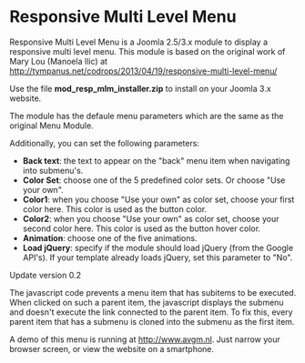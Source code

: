 Responsive Multi Level Menu
===========================

Responsive Multi Level Menu is a Joomla 2.5/3.x module to display a responsive multi level menu.
This module is based on the original work of Mary Lou (Manoela Ilic) at http://tympanus.net/codrops/2013/04/19/responsive-multi-level-menu/

Use the file **mod_resp_mlm_installer.zip** to install on your Joomla 3.x website.

The module has the defaule menu parameters which are the same as the original Menu Module.

Additionally, you can set the following parameters:

- **Back text**: the text to appear on the "back" menu item when navigating into submenu's.
- **Color Set**: choose one of the 5 predefined color sets. Or choose "Use your own".
- **Color1**: when you choose "Use your own" as color set, choose your first color here. This color is used as the button color.
- **Color2**: when you choose "Use your own" as color set, choose your second color here. This color is used as the button hover color.
- **Animation**: choose one of the five animations.
- **Load jQuery**: specify if the module should load jQuery (from the Google API's). If your template already loads jQuery, set this parameter to "No".

Update version 0.2

The javascript code prevents a menu item that has subitems to be executed.
When clicked on such a parent item, the javascript displays the submenu and doesn't execute the link connected to the parent item.
To fix this, every parent item that has a submenu is cloned into the submenu as the first item.

A demo of this menu is running at http://www.avgm.nl.
Just narrow your browser screen, or view the website on a smartphone.